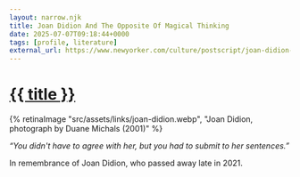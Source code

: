 ```yaml
---
layout: narrow.njk
title: Joan Didion And The Opposite Of Magical Thinking
date: 2025-07-07T09:18:44+0000
tags: [profile, literature]
external_url: https://www.newyorker.com/culture/postscript/joan-didion-and-the-opposite-of-magical-thinking?ref=daniel.pizza
---
```

<h1><a href="{{ external_url }}">{{ title }}</a></h1>

{% retinaImage "src/assets/links/joan-didion.webp", "Joan Didion, photograph by Duane Michals (2001)" %}

_“You didn't have to agree with her, but you had to submit to her sentences.”_ 

In remembrance of Joan Didion, who passed away late in 2021.

